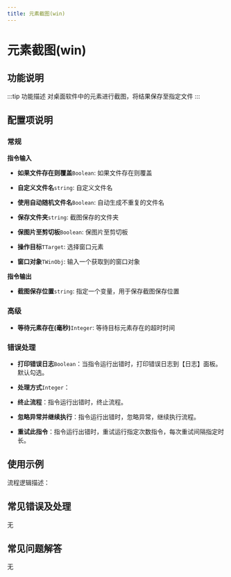 ```yaml
---
title: 元素截图(win)
---
```


# 元素截图(win)

## 功能说明

:::tip 功能描述
对桌面软件中的元素进行截图，将结果保存至指定文件
:::

## 配置项说明

### 常规

**指令输入**

- **如果文件存在则覆盖**`Boolean`: 如果文件存在则覆盖

- **自定义文件名**`string`: 自定义文件名

- **使用自动随机文件名**`Boolean`: 自动生成不重复的文件名

- **保存文件夹**`string`: 截图保存的文件夹

- **保图片至剪切板**`Boolean`: 保图片至剪切板

- **操作目标**`TTarget`: 选择窗口元素

- **窗口对象**`TWinObj`: 输入一个获取到的窗口对象


**指令输出**

- **截图保存位置**`string`: 指定一个变量，用于保存截图保存位置

### 高级

- **等待元素存在(毫秒)**`Integer`: 等待目标元素存在的超时时间

### 错误处理

- **打印错误日志**`Boolean`：当指令运行出错时，打印错误日志到【日志】面板。默认勾选。

- **处理方式**`Integer`：

 - **终止流程**：指令运行出错时，终止流程。

 - **忽略异常并继续执行**：指令运行出错时，忽略异常，继续执行流程。

 - **重试此指令**：指令运行出错时，重试运行指定次数指令，每次重试间隔指定时长。

## 使用示例

流程逻辑描述：

## 常见错误及处理

无

## 常见问题解答

无

